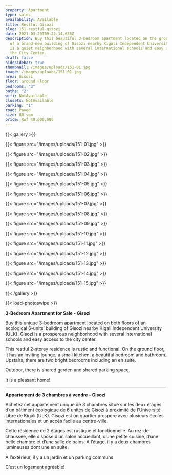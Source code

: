 ```yaml
---
property: Apartment
type: sales
availability: Available
title: Restful Gisozi
slug: 151-restful-gisozi
date: 2021-03-29T09:22:14.635Z
description: Buy this beautiful 3-bedroom apartment located on the ground floor
  of a brand-new building of Gisozi nearby Kigali Independent University. Gisozi
  is a quiet neighborhood with several international schools and easy access to
  the City Center.
draft: false
hidesidebar: true
thumbnail: /images/uploads/151-01.jpg
image: /images/uploads/151-01.jpg
area: Gisozi
floor: Ground Floor
bedrooms: "3"
baths: "2"
wifi: NotAvailable
closets: NotAvailable
parking: "1"
road: Paved
size: 80 sqm
price: Rwf 40,000,000
---
```

{{< gallery >}}

{{< figure src="/images/uploads/151-01.jpg" >}}

{{< figure src="/images/uploads/151-02.jpg" >}}

{{< figure src="/images/uploads/151-03.jpg" >}}

{{< figure src="/images/uploads/151-04.jpg" >}}

{{< figure src="/images/uploads/151-05.jpg" >}}

{{< figure src="/images/uploads/151-06.jpg" >}}

{{< figure src="/images/uploads/151-07.jpg" >}}

{{< figure src="/images/uploads/151-08.jpg" >}}

{{< figure src="/images/uploads/151-09.jpg" >}}

{{< figure src="/images/uploads/151-10.jpg" >}}

{{< figure src="/images/uploads/151-11.jpg" >}}

{{< figure src="/images/uploads/151-12.jpg" >}}

{{< figure src="/images/uploads/151-13.jpg" >}}

{{< figure src="/images/uploads/151-14.jpg" >}}

{{< figure src="/images/uploads/151-15.jpg" >}}

{{< /gallery >}}

{{< load-photoswipe >}}

**3-Bedroom Apartment for Sale - Gisozi**

Buy this unique 3-bedroom apartment located on both floors of an ecological 6-units’ building of Gisozi nearby Kigali Independent University (ULK). Gisozi is a prosperous neighborhood with several international schools and easy access to the city center.

This restful 2-storey residence is rustic and functional. On the ground floor, it has an inviting lounge, a small kitchen, a beautiful bedroom and bathroom. Upstairs, there are two bright bedrooms including an en suite.

Outdoor, there is shared garden and shared parking space.

It is a pleasant home!

- - -

**Appartement de 3 chambres à vendre - Gisozi**

Achetez cet appartement unique de 3 chambres situé sur les deux étages d’un bâtiment écologique de 6 unités de Gisozi à proximité de l’Université Libre de Kigali (ULK). Gisozi est un quartier prospère avec plusieurs écoles internationales et un accès facile au centre-ville.

Cette résidence de 2 étages est rustique et fonctionnelle. Au rez-de-chaussée, elle dispose d’un salon accueillant, d’une petite cuisine, d’une belle chambre et d’une salle de bains. A l’étage, il y a deux chambres lumineuses dont une en suite.

À l’extérieur, il y a un jardin et un parking communs.

C’est un logement agréable!